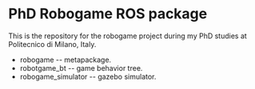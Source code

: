 PhD Robogame ROS package
========================

This is the repository for the robogame project during my PhD studies at Politecnico di Milano, Italy.

* robogame -- metapackage. <br/>
* robotgame_bt -- game behavior tree. <br/>
* robogame_simulator -- gazebo simulator. <br/>
